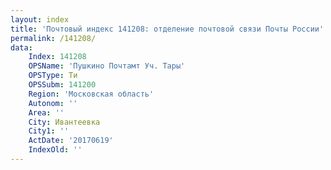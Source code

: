 ```yaml
---
layout: index
title: 'Почтовый индекс 141208: отделение почтовой связи Почты России'
permalink: /141208/
data:
    Index: 141208
    OPSName: 'Пушкино Почтамт Уч. Тары'
    OPSType: Ти
    OPSSubm: 141200
    Region: 'Московская область'
    Autonom: ''
    Area: ''
    City: Ивантеевка
    City1: ''
    ActDate: '20170619'
    IndexOld: ''
---
```

